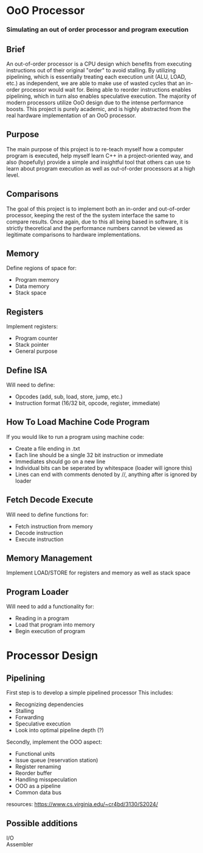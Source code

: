# OoO Processor
### Simulating an out of order processor and program execution

## Brief
An out-of-order processor is a CPU design which benefits from executing instructions out of their original "order" to avoid stalling.
By utilizing pipelining, which is essentially treating each execution unit (ALU, LOAD, etc.) as independent, we are able to make use of wasted cycles that an in-order processor would wait for. Being able to reorder instructions enables pipelining, which in turn also enables speculative execution. The majority of modern processors utilize OoO design due to the intense performance boosts. This project is purely academic, and is highly abstracted from the real hardware implementation of an OoO processor. 

## Purpose
The main purpose of this project is to re-teach myself how a computer program is executed, help myself learn C++ in a project-oriented way, and also (hopefully) provide a simple and insightful tool that others can use to learn about program execution as well as out-of-order processors at a high level. 

## Comparisons
The goal of this project is to implement both an in-order and out-of-order processor, keeping the rest of the the system interface the same to compare results. Once again, due to this all being based in software, it is strictly theoretical and the performance numbers cannot be viewed as legitimate comparisons to hardware implementations.

## Memory
Define regions of space for:
* Program memory
* Data memory
* Stack space

## Registers
Implement registers:
* Program counter
* Stack pointer
* General purpose

## Define ISA
Will need to define:
* Opcodes (add, sub, load, store, jump, etc.)
* Instruction format (16/32 bit, opcode, register, immediate)

## How To Load Machine Code Program
If you would like to run a program using machine code:
* Create a file ending in .txt
* Each line should be a single 32 bit instruction or immediate
* Immediates should go on a new line
* Individual bits can be seperated by whitespace (loader will ignore this)
* Lines can end with comments denoted by //, anything after is ignored by loader

## Fetch Decode Execute
Will need to define functions for:
* Fetch instruction from memory
* Decode instruction
* Execute instruction

## Memory Management
Implement LOAD/STORE for registers and memory as well as stack space

## Program Loader
Will need to add a functionality for:
* Reading in a program
* Load that program into memory 
* Begin execution of program


# Processor Design

## Pipelining
First step is to develop a simple pipelined processor
This includes:
* Recognizing dependencies
* Stalling
* Forwarding
* Speculative execution
* Look into optimal pipeline depth (?)

Secondly, implement the OOO aspect:
* Functional units
* Issue queue (reservation station)
* Register renaming
* Reorder buffer
* Handling misspeculation
* OOO as a pipeline
* Common data bus

resources:
https://www.cs.virginia.edu/~cr4bd/3130/S2024/


## Possible additions
I/O
<br>
Assembler

